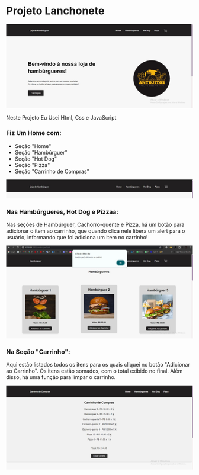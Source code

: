 # Projeto Lanchonete

![](/assets/img-002.jpg)


Neste Projeto Eu Usei Html, Css e JavaScript 

### Fiz Um Home com:

- Seção "Home"
- Seção "Hambúrguer"
- Seção "Hot Dog"
- Seção "Pizza"
- Seção "Carrinho de Compras" 

![](/assets/img-001.jpg)


### Nas Hambúrgueres, Hot Dog e Pizzaa:

Nas seções de Hambúrguer, Cachorro-quente e Pizza, há um botão para adicionar o item ao carrinho, que quando clica nele libera um alert para o usuário, informando que foi adiciona um item no carrinho!

![](/assets/img-003.jpg)

### Na Seção "Carrinho":
Aqui estão listados todos os itens para os quais cliquei no botão "Adicionar ao Carrinho". Os itens estão somados, com o total exibido no final. Além disso, há uma função para limpar o carrinho.


![](/assets/img-004.jpg)



